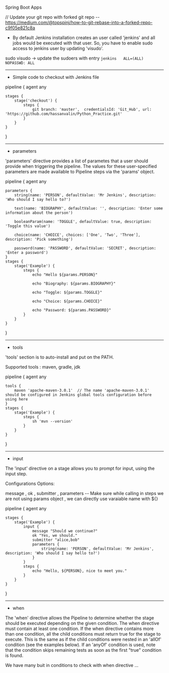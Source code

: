 Spring Boot Apps

// Update your git repo with forked git repo -- https://medium.com/@topspinj/how-to-git-rebase-into-a-forked-repo-c9f05e821c8a



- By default Jenkins installation creates an user called 'jenkins' and all jobs would be executed with that user. So, you have to enable sudo access to jenkins user by updating 'visudo'. 

sudo visudo -> update the sudoers with entry `jenkins	ALL=(ALL) 	NOPASSWD: ALL`


---
- Simple code to checkout with Jenkins file

pipeline {
    agent any
    
    stages {
        stage('checkout') {
            steps {
                git branch: 'master',  credentialsId: 'Git_Hub', url: 'https://github.com/hassanvalin/Python_Practice.git'
            }
        }
    }
}

---
- parameters

'parameters' directive provides a list of parametes that a user should provide when triggering the pipeline. The values for these user-specified parameters are made available to Pipeline steps via the 'params' object.

pipeline {
    agent any
    
    parameters {
        string(name: 'PERSON', defaultValue: 'Mr Jenkins', description: 'Who should I say hello to?')

        text(name: 'BIOGRAPHY', defaultValue: '', description: 'Enter some information about the person')

        booleanParam(name: 'TOGGLE', defaultValue: true, description: 'Toggle this value')

        choice(name: 'CHOICE', choices: ['One', 'Two', 'Three'], description: 'Pick something')

        password(name: 'PASSWORD', defaultValue: 'SECRET', description: 'Enter a password')
    }
    stages {
        stage('Example') {
            steps {
                echo "Hello ${params.PERSON}"

                echo "Biography: ${params.BIOGRAPHY}"

                echo "Toggle: ${params.TOGGLE}"

                echo "Choice: ${params.CHOICE}"

                echo "Password: ${params.PASSWORD}"
            }
        }
    }
}


---
- tools

'tools' section is to auto-install and put on the PATH. 

Supported tools : maven, gradle, jdk

pipeline {
    agent any
    
    tools {
        maven 'apache-maven-3.0.1'  // The name 'apache-maven-3.0.1' should be configured in Jenkins global tools configuration before using here
    }
    stages {
        stage('Example') {
            steps {
                sh 'mvn --version'
            }
        }
    }
}


---
- input

The 'input' directive on a stage allows you to prompt for input, using the input step.

Configurations Options:

message ,
ok , 
submitter , 
parameters -- Make sure while calling in steps we are not using params object , we can directly use varaiable name with ${}

pipeline {
    agent any
    
    stages {
        stage('Example') {
            input {
                message "Should we continue?"
                ok "Yes, we should."
                submitter "alice,bob"
                parameters {
                    string(name: 'PERSON', defaultValue: 'Mr Jenkins', description: 'Who should I say hello to?')
                }
            }
            steps {
                echo "Hello, ${PERSON}, nice to meet you."
            }
        }
    }
}


---
- when

The 'when' directive allows the Pipeline to determine whether the stage should be executed depending on the given condition. The when directive must contain at least one condition. If the when directive contains more than one condition, all the child conditions must return true for the stage to execute. This is the same as if the child conditions were nested in an 'allOf' condition (see the examples below). If an 'anyOf' condition is used, note that the condition skips remaining tests as soon as the first "true" condition is found.

We have many buit in conditions to check with when directive ... 
